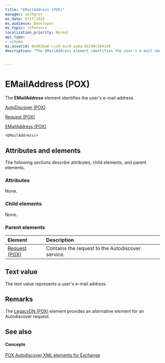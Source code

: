 ```yaml
---
title: "EMailAddress (POX)"
manager: sethgros
ms.date: 9/17/2015
ms.audience: Developer
ms.topic: reference
localization_priority: Normal
api_type:
- schema
ms.assetid: 0e9836a8-ccc9-4cc0-aa6a-9b299c5841d0
description: "The EMailAddress element identifies the user's e-mail address."
 
 
---
```


# EMailAddress (POX)

The **EMailAddress** element identifies the user's e-mail address. 
  
[AutoDiscover (POX)](autodiscover-pox.md)
  
[Request (POX)](request-pox.md)
  
[EMailAddress (POX)](emailaddress-pox.md)
  
```
<EMailAddress/>
```

## Attributes and elements

The following sections describe attributes, child elements, and parent elements.
  
### Attributes

None.
  
### Child elements

None.
  
### Parent elements

|**Element**|**Description**|
|:-----|:-----|
|[Request (POX)](request-pox.md) <br/> |Contains the request to the Autodiscover service.  <br/> |
   
## Text value

The text value represents a user's e-mail address.
  
## Remarks

The [LegacyDN (POX)](legacydn-pox.md) element provides an alternative element for an Autodiscover request. 
  
## See also

#### Concepts

[POX Autodiscover XML elements for Exchange](pox-autodiscover-xml-elements-for-exchange.md)

